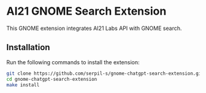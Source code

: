 # AI21 GNOME Search Extension

This GNOME extension integrates AI21 Labs API with GNOME search.

## Installation

Run the following commands to install the extension:
```bash
git clone https://github.com/serpil-s/gnome-chatgpt-search-extension.git
cd gnome-chatgpt-search-extension
make install
